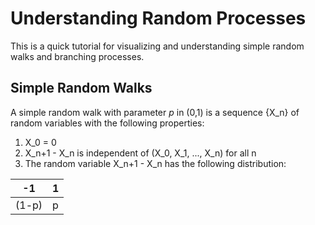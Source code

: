 # Understanding Random Processes

This is a quick tutorial for visualizing and understanding simple random walks and branching processes.

## Simple Random Walks

A simple random walk with parameter *p* in (0,1) is a sequence {X_n} of random variables with the following properties:
1. X_0 = 0
2. X_n+1 - X_n is independent of (X_0, X_1, ..., X_n) for all n
3. The random variable X_n+1 - X_n has the following distribution:

-1    |1     
--- | ---
(1-p) |p    




